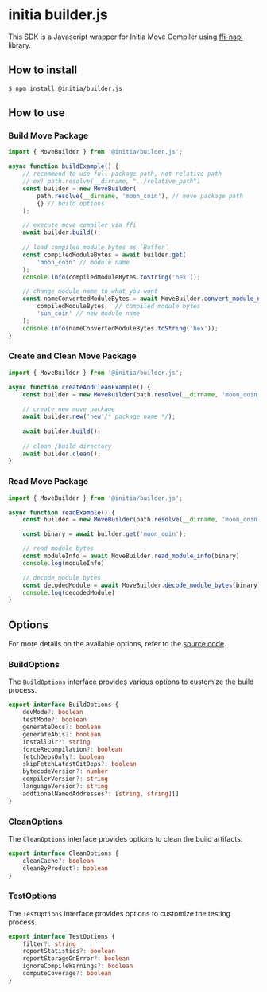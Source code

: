 # initia builder.js

This SDK is a Javascript wrapper for Initia Move Compiler using [ffi-napi](https://www.npmjs.com/package/ffi-napi) library.

## How to install

```
$ npm install @initia/builder.js
```

## How to use

### Build Move Package

```ts
import { MoveBuilder } from '@initia/builder.js';

async function buildExample() {
    // recommend to use full package path, not relative path
    // ex) path.resolve(__dirname, "../relative_path")
    const builder = new MoveBuilder(
        path.resolve(__dirname, 'moon_coin'), // move package path 
        {} // build options
    );

    // execute move compiler via ffi
    await builder.build();
    
    // load compiled module bytes as `Buffer`
    const compiledModuleBytes = await builder.get(
        'moon_coin' // module name
    );
    console.info(compiledModuleBytes.toString('hex'));

    // change module name to what you want
    const nameConvertedModuleBytes = await MoveBuilder.convert_module_name(
        compiledModuleBytes,  // compiled module bytes
        'sun_coin' // new module name 
    );
    console.info(nameConvertedModuleBytes.toString('hex'));
}

```

### Create and Clean Move Package

```ts
import { MoveBuilder } from '@initia/builder.js';

async function createAndCleanExample() {
    const builder = new MoveBuilder(path.resolve(__dirname, 'moon_coin'), {});
    
    // create new move package
    await builder.new('new'/* package name */);
    
    await builder.build();
    
    // clean /build directory
    await builder.clean();
}
```

### Read Move Package

```ts
import { MoveBuilder } from '@initia/builder.js';

async function readExample() {
    const builder = new MoveBuilder(path.resolve(__dirname, 'moon_coin'), {});

    const binary = await builder.get('moon_coin');

    // read module bytes
    const moduleInfo = await MoveBuilder.read_module_info(binary)
    console.log(moduleInfo)

    // decode module bytes
    const decodedModule = await MoveBuilder.decode_module_bytes(binary);
    console.log(decodedModule)
}
```

## Options

For more details on the available options, refer to the [source code](src/types/options.ts).

### BuildOptions
The `BuildOptions` interface provides various options to customize the build process.

```ts
export interface BuildOptions {
    devMode?: boolean
    testMode?: boolean
    generateDocs?: boolean
    generateAbis?: boolean
    installDir?: string
    forceRecompilation?: boolean
    fetchDepsOnly?: boolean
    skipFetchLatestGitDeps?: boolean
    bytecodeVersion?: number
    compilerVersion?: string
    languageVersion?: string
    addtionalNamedAddresses?: [string, string][]
}
```

### CleanOptions
The `CleanOptions` interface provides options to clean the build artifacts.

```ts
export interface CleanOptions {
    cleanCache?: boolean
    cleanByProduct?: boolean
}
```

### TestOptions
The `TestOptions` interface provides options to customize the testing process.

```ts
export interface TestOptions {
    filter?: string
    reportStatistics?: boolean
    reportStorageOnError?: boolean
    ignoreCompileWarnings?: boolean
    computeCoverage?: boolean
}
```